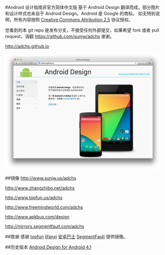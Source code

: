 #Android 设计指南非官方简体中文版
基于 Android Design 翻译而成，部分图片和设计样式也来自于 Android Design。Android 是 Google 的商标。
如无特别说明，所有内容按照 [Creative Commons Attribution 2.5](http://creativecommons.org/licenses/by/2.5/) 协议授权。

您看到的本 git repo 是发布分支，不接受任何外部提交，如果希望 fork 或者 pull request，请戳 <https://github.com/sunjw/adchs> 谢谢。

<http://adchs.github.io>

![](imgs/screenshot.png)

##镜像
<http://www.sunjw.us/adchs>

<http://www.zhangzhibo.net/adchs>

<http://www.topfun.us/adchs>

<http://www.freemindworld.com/adchs>

<http://www.apkbus.com/design>

<http://mirrors.segmentfault.com/adchs>

##致谢
感谢 [topfun](http://www.topfun.us/) [lifanxi](http://www.freemindworld.com/) [安卓巴士](http://www.apkbus.com/) [SegmentFault](http://www.segmentfault.com) 提供镜像。

##历史版本
[Android Design for Android 4.1](https://github.com/sunjw/adchs/releases/tag/4.1)

